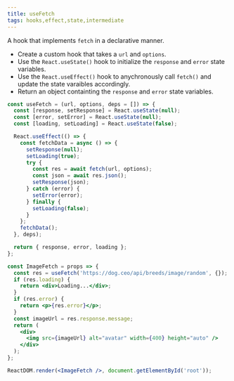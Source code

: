 ```yaml
---
title: useFetch
tags: hooks,effect,state,intermediate
---
```


A hook that implements `fetch` in a declarative manner.

- Create a custom hook that takes a `url` and `options`.
- Use the `React.useState()` hook to initialize the `response` and `error` state variables.
- Use the `React.useEffect()` hook to anychronously call `fetch()` and update the state varaibles accordingly.
- Return an object containting the `response` and `error` state variables.

```jsx
const useFetch = (url, options, deps = []) => {
  const [response, setResponse] = React.useState(null);
  const [error, setError] = React.useState(null);
  const [loading, setLoading] = React.useState(false);

  React.useEffect(() => {
    const fetchData = async () => {
      setResponse(null);
      setLoading(true);
      try {
        const res = await fetch(url, options);
        const json = await res.json();
        setResponse(json);
      } catch (error) {
        setError(error);
      } finally {
        setLoading(false);
      }
    };
    fetchData();
  }, deps);

  return { response, error, loading };
};
```

```jsx
const ImageFetch = props => {
  const res = useFetch('https://dog.ceo/api/breeds/image/random', {});
  if (res.loading) {
    return <div>Loading...</div>;
  }
  if (res.error) {
    return <p>{res.error}</p>;
  }
  const imageUrl = res.response.message;
  return (
    <div>
      <img src={imageUrl} alt="avatar" width={400} height="auto" />
    </div>
  );
};

ReactDOM.render(<ImageFetch />, document.getElementById('root'));
```
